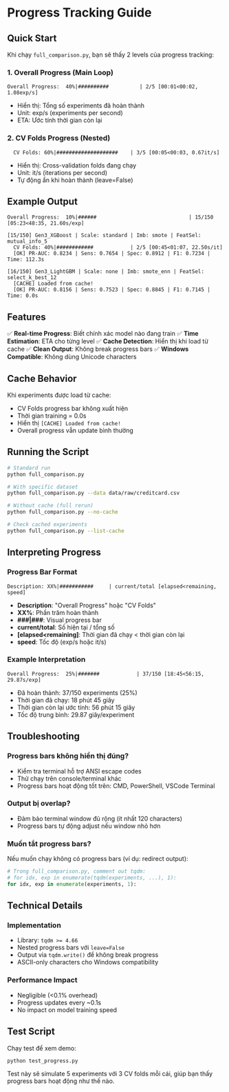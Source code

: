 # Progress Tracking Guide

## Quick Start

Khi chạy `full_comparison.py`, bạn sẽ thấy 2 levels của progress tracking:

### 1. Overall Progress (Main Loop)
```
Overall Progress:  40%|##########          | 2/5 [00:01<00:02, 1.08exp/s]
```
- Hiển thị: Tổng số experiments đã hoàn thành
- Unit: exp/s (experiments per second)
- ETA: Ước tính thời gian còn lại

### 2. CV Folds Progress (Nested)
```
  CV Folds: 60%|####################    | 3/5 [00:05<00:03, 0.67it/s]
```
- Hiển thị: Cross-validation folds đang chạy
- Unit: it/s (iterations per second)
- Tự động ẩn khi hoàn thành (leave=False)

## Example Output

```
Overall Progress:  10%|######                              | 15/150 [05:23<48:35, 21.60s/exp]

[15/150] Gen3_XGBoost | Scale: standard | Imb: smote | FeatSel: mutual_info_5
  CV Folds: 40%|############            | 2/5 [00:45<01:07, 22.50s/it]
  [OK] PR-AUC: 0.8234 | Sens: 0.7654 | Spec: 0.8912 | F1: 0.7234 | Time: 112.3s

[16/150] Gen3_LightGBM | Scale: none | Imb: smote_enn | FeatSel: select_k_best_12
  [CACHE] Loaded from cache!
  [OK] PR-AUC: 0.8156 | Sens: 0.7523 | Spec: 0.8845 | F1: 0.7145 | Time: 0.0s
```

## Features

✅ **Real-time Progress**: Biết chính xác model nào đang train
✅ **Time Estimation**: ETA cho từng level
✅ **Cache Detection**: Hiển thị khi load từ cache
✅ **Clean Output**: Không break progress bars
✅ **Windows Compatible**: Không dùng Unicode characters

## Cache Behavior

Khi experiments được load từ cache:
- CV Folds progress bar không xuất hiện
- Thời gian training = 0.0s
- Hiển thị `[CACHE] Loaded from cache!`
- Overall progress vẫn update bình thường

## Running the Script

```bash
# Standard run
python full_comparison.py

# With specific dataset
python full_comparison.py --data data/raw/creditcard.csv

# Without cache (full rerun)
python full_comparison.py --no-cache

# Check cached experiments
python full_comparison.py --list-cache
```

## Interpreting Progress

### Progress Bar Format
```
Description: XX%|###########     | current/total [elapsed<remaining, speed]
```

- **Description**: "Overall Progress" hoặc "CV Folds"
- **XX%**: Phần trăm hoàn thành
- **###|###**: Visual progress bar
- **current/total**: Số hiện tại / tổng số
- **[elapsed<remaining]**: Thời gian đã chạy < thời gian còn lại
- **speed**: Tốc độ (exp/s hoặc it/s)

### Example Interpretation
```
Overall Progress:  25%|#######            | 37/150 [18:45<56:15, 29.87s/exp]
```
- Đã hoàn thành: 37/150 experiments (25%)
- Thời gian đã chạy: 18 phút 45 giây
- Thời gian còn lại ước tính: 56 phút 15 giây
- Tốc độ trung bình: 29.87 giây/experiment

## Troubleshooting

### Progress bars không hiển thị đúng?
- Kiểm tra terminal hỗ trợ ANSI escape codes
- Thử chạy trên console/terminal khác
- Progress bars hoạt động tốt trên: CMD, PowerShell, VSCode Terminal

### Output bị overlap?
- Đảm bảo terminal window đủ rộng (ít nhất 120 characters)
- Progress bars tự động adjust nếu window nhỏ hơn

### Muốn tắt progress bars?
Nếu muốn chạy không có progress bars (ví dụ: redirect output):
```python
# Trong full_comparison.py, comment out tqdm:
# for idx, exp in enumerate(tqdm(experiments, ...), 1):
for idx, exp in enumerate(experiments, 1):
```

## Technical Details

### Implementation
- Library: `tqdm >= 4.66`
- Nested progress bars với `leave=False`
- Output via `tqdm.write()` để không break progress
- ASCII-only characters cho Windows compatibility

### Performance Impact
- Negligible (<0.1% overhead)
- Progress updates every ~0.1s
- No impact on model training speed

## Test Script

Chạy test để xem demo:
```bash
python test_progress.py
```

Test này sẽ simulate 5 experiments với 3 CV folds mỗi cái, giúp bạn thấy progress bars hoạt động như thế nào.

